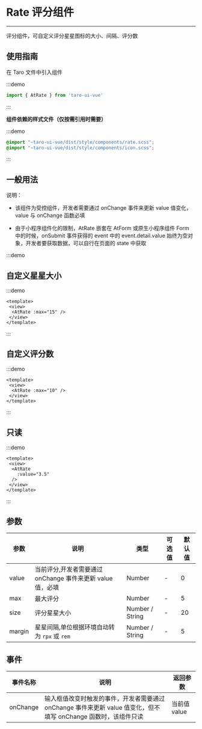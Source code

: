 # Rate 评分组件

---
评分组件，可自定义评分星星图标的大小、间隔、评分数

## 使用指南

在 Taro 文件中引入组件

:::demo

```js
import { AtRate } from 'taro-ui-vue'
```

:::

**组件依赖的样式文件（仅按需引用时需要）**

:::demo

```scss
@import "~taro-ui-vue/dist/style/components/rate.scss";
@import "~taro-ui-vue/dist/style/components/icon.scss";
```

:::

## 一般用法

说明：

* 该组件为受控组件，开发者需要通过 onChange 事件来更新 value 值变化，value 与 onChange 函数必填

* 由于小程序组件化的限制，AtRate 嵌套在 AtForm 或原生小程序组件 Form 中的时候，onSubmit 事件获得的 event 中的 event.detail.value 始终为空对象，开发者要获取数据，可以自行在页面的 state 中获取
  
:::demo

## 自定义星星大小

:::demo

```vue
<template>
 <view>
  <AtRate :max="15" />
 </view>
</template>
```

:::

## 自定义评分数

:::demo

```vue
<template>
 <view>
  <AtRate :max="10" />
 </view>
</template>
```

:::

## 只读

:::demo

```vue
<template>
 <view>
  <AtRate
    :value="3.5"
  />
 </view>
</template>
```

:::

## 参数

| 参数       | 说明                                   | 类型    | 可选值                                                              | 默认值   |
| ---------- | -------------------------------------- | ------- | ------------------------------------------------------------------- | -------- |
| value | 当前评分,开发者需要通过 onChange 事件来更新 value 值，必填   | Number  | - | 0 |
| max     | 最大评分  | Number | - | 5 |
| size | 评分星星大小 | Number / String | - | 20 |
| margin | 星星间隔,单位根据环境自动转为 `rpx` 或 `rem`  | Number / String | - | 5 |

## 事件

| 事件名称 | 说明          | 返回参数  |
|---------- |-------------- |---------- |
| onChange | 输入框值改变时触发的事件，开发者需要通过 onChange 事件来更新 value 值变化，但不填写 onChange 函数时，该组件只读 | 当前值 value  |
